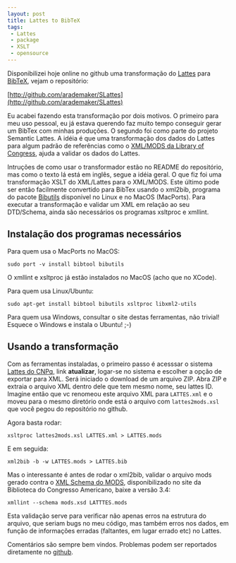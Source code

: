 ```yaml
---
layout: post
title: Lattes to BibTeX
tags: 
 - Lattes
 - package
 - XSLT
 - opensource
---
```


Disponibilizei hoje online no github uma transformação do [Lattes](http://lattes.cnpq.br/) para
[BibTeX](http://en.wikipedia.org/wiki/BibTeX), vejam o repositório:

[http://github.com/arademaker/SLattes](http://github.com/arademaker/SLattes)

Eu acabei fazendo esta transformação por dois motivos. O primeiro para
meu uso pessoal, eu já estava querendo faz muito tempo conseguir gerar
um BibTex com minhas produções. O segundo foi como parte do projeto
Semantic Lattes. A idéia é que uma transformação dos dados do Lattes
para algum padrão de referências como o
[XML/MODS da Library of Congress](http://www.loc.gov/standards/mods/),
ajuda a validar os dados do Lattes.

Intruções de como usar o transformador estão no README do repositório,
mas como o texto lá está em inglês, segue a idéia geral. O que fiz foi
uma transformação XSLT do XML/Lattes para o XML/MODS. Este último pode
ser então facilmente convertido para BibTex usando o xml2bib, programa
do pacote [Bibutils](http://sourceforge.net/p/bibutils/) disponivel no
Linux e no MacOS (MacPorts). Para executar a transformação e validar
um XML em relação ao seu DTD/Schema, ainda são necessários os
programas xsltproc e xmllint.

## Instalação dos programas necessários

Para quem usa o MacPorts no MacOS:

    sudo port -v install bibtool bibutils

O xmllint e xsltproc já estão instalados no MacOS (acho que no XCode).

Para quem usa Linux/Ubuntu:

    sudo apt-get install bibtool bibutils xsltproc libxml2-utils

Para quem usa Windows, consultar o site destas ferramentas, não
trivial! Esquece o Windows e instala o Ubuntu! ;-)

## Usando a transformação

Com as ferramentas instaladas, o primeiro passo é acesssar o sistema
[Lattes do CNPq](http://lattes.cnpq.br), link **atualizar**, logar-se
no sistema e escolher a opção de exportar para XML. Será iniciado o
download de um arquivo ZIP. Abra ZIP e extraia o arquivo XML dentro
dele que tem mesmo nome, seu lattes ID. Imagine então que vc renomeou
este arquivo XML para `LATTES.xml` e o moveu para o mesmo diretório
onde está o arquivo com `lattes2mods.xsl` que você pegou do
repositório no github.

Agora basta rodar:

    xsltproc lattes2mods.xsl LATTES.xml > LATTES.mods
    
E em seguida:

    xml2bib -b -w LATTES.mods > LATTES.bib

Mas o interessante é antes de rodar o xml2bib, validar o arquivo mods
gerado contra o
[XML Schema do MODS](http://www.loc.gov/standards/mods/mods-schemas.html),
disponibilizado no site da Biblioteca do Congresso Americano, baixe a
versão 3.4:

    xmllint --schema mods.xsd LATTTES.mods

Esta validação serve para verificar não apenas erros na estrutura do
arquivo, que seriam bugs no meu código, mas também erros nos dados, em
função de informações erradas (faltantes, em lugar errado etc) no
Lattes.

Comentários são sempre bem vindos. Problemas podem ser reportados
diretamente no [github](https://github.com/arademaker/SLattes/issues).

